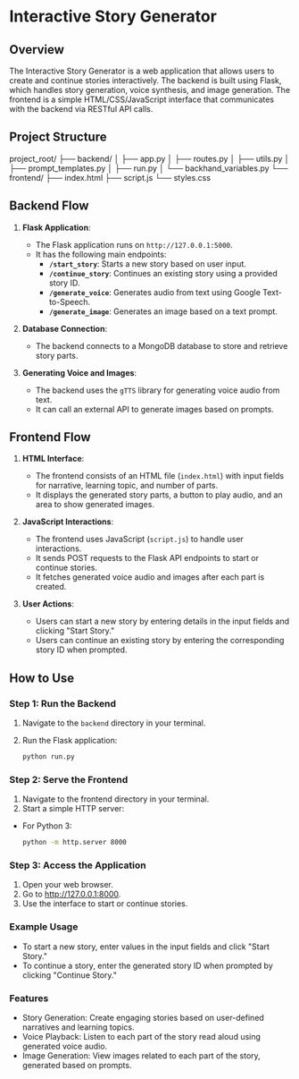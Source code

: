 # Interactive Story Generator

## Overview

The Interactive Story Generator is a web application that allows users to create and continue stories interactively. The backend is built using Flask, which handles story generation, voice synthesis, and image generation. The frontend is a simple HTML/CSS/JavaScript interface that communicates with the backend via RESTful API calls.

## Project Structure

project_root/
├── backend/
│ ├── app.py
│ ├── routes.py
│ ├── utils.py
│ ├── prompt_templates.py
│ ├── run.py
│ └── backhand_variables.py
└── frontend/
├── index.html
├── script.js
└── styles.css


## Backend Flow

1. **Flask Application**:
    - The Flask application runs on `http://127.0.0.1:5000`.
    - It has the following main endpoints:
        - **`/start_story`**: Starts a new story based on user input.
        - **`/continue_story`**: Continues an existing story using a provided story ID.
        - **`/generate_voice`**: Generates audio from text using Google Text-to-Speech.
        - **`/generate_image`**: Generates an image based on a text prompt.

2. **Database Connection**:
    - The backend connects to a MongoDB database to store and retrieve story parts.

3. **Generating Voice and Images**:
    - The backend uses the `gTTS` library for generating voice audio from text.
    - It can call an external API to generate images based on prompts.

## Frontend Flow

1. **HTML Interface**:
    - The frontend consists of an HTML file (`index.html`) with input fields for narrative, learning topic, and number of parts.
    - It displays the generated story parts, a button to play audio, and an area to show generated images.

2. **JavaScript Interactions**:
    - The frontend uses JavaScript (`script.js`) to handle user interactions.
    - It sends POST requests to the Flask API endpoints to start or continue stories.
    - It fetches generated voice audio and images after each part is created.

3. **User Actions**:
    - Users can start a new story by entering details in the input fields and clicking "Start Story."
    - Users can continue an existing story by entering the corresponding story ID when prompted.

## How to Use

### Step 1: Run the Backend

1. Navigate to the `backend` directory in your terminal.
2. Run the Flask application:

   ```bash
   python run.py


### Step 2: Serve the Frontend

1. Navigate to the frontend directory in your terminal.
2. Start a simple HTTP server:
- For Python 3:
    ```bash
    python -m http.server 8000

### Step 3: Access the Application
1. Open your web browser.
2. Go to http://127.0.0.1:8000.
3. Use the interface to start or continue stories.

### Example Usage
- To start a new story, enter values in the input fields and click "Start Story."
- To continue a story, enter the generated story ID when prompted by clicking "Continue Story."

### Features
- Story Generation: Create engaging stories based on user-defined narratives and learning topics.
- Voice Playback: Listen to each part of the story read aloud using generated voice audio.
- Image Generation: View images related to each part of the story, generated based on prompts.
